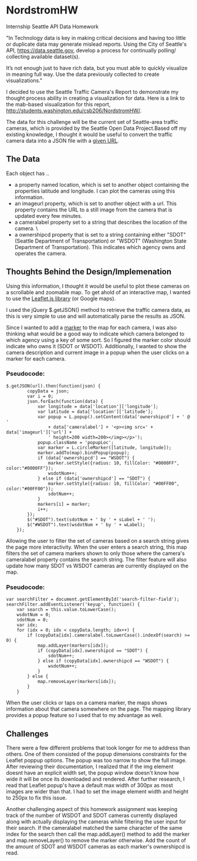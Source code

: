 # NordstromHW
Internship Seattle API Data Homework

"In Technology data is key in making critical decisions and having too little or duplicate data may generate mislead reports. 
Using the City of Seattle's API, https://data.seattle.gov, develop a process for continually polling/ collecting available dataset(s).

It’s not enough just to have rich data, but you must able to quickly visualize in meaning full way. Use the data previously collected 
to create visualizations."

I decided to use the Seattle Traffic Camera's Report to demonstrate my thought process ability in creating a visualization for data. 
Here is a link to the mab-based visualization for this report, http://students.washington.edu/csb206/NordstromHW/. 

The data for this challenge will be the current set of Seattle-area traffic cameras, which is provided by the Seattle Open Data Project.Based off my existing knowledge, I thought it would be useful to convert the traffic camera data into a JSON file with a [given URL](https://data.seattle.gov/resource/65fc-btcc.json).

## The Data
Each object has .. 

- a property named location, which is set to another object containing the properties latitude and longitude. I can plot the cameras using this information. 
- an imageurl property, which is set to another object with a url. This property contains the URL to a still image from the camera that is updated every few minutes. 
- a cameralabel property set to a string that describes the location of the camera. \
- a ownershipcd property that is set to a string containing either "SDOT" (Seattle Department of Transportation) or "WSDOT" (Washington State Department of Transportation). This indicates which agency owns and operates the camera.

## Thoughts Behind the Design/Implemenation

Using this information, I thought it would be useful to plot these cameras on a scrollable and zoomable map. To get ahold of an interactive map, I wanted to use the [Leaflet.js library](http://leafletjs.com/) (or Google maps). 

I used the jQuery $.getJSON() method to retrieve the traffic camera data, as this is very simple to use and will automatically parse the results as JSON. 

Since I wanted to add a [marker](http://leafletjs.com/reference.html#circlemarker) to the map for each camera, I was also thinking what would be a good way to indicate which camera belonged to which agency using a key of some sort. So I figured the marker color should indicate who owns it (SDOT or WSDOT). Additionally, I wanted to show the camera description and current image in a popup when the user clicks on a marker for each camera.

### Pseudocode:
	$.getJSON(url).then(function(json) {
	        copyData = json;
	        var i = 0;
	        json.forEach(function(data) {
	            var longitude = data['location']['longitude'];
	            var latitude = data['location']['latitude'];
	            var popup = L.popup().setContent(data['ownershipcd'] + ' @ ' 
	                + data['cameralabel'] + '<p><img src=' + data['imageurl']['url'] + 
	                ' height=200 width=200></img></p>');
	            popup.className = 'popupLoc';
	            var marker = L.circleMarker([latitude, longitude]);
	            marker.addTo(map).bindPopup(popup);
	            if (data['ownershipcd'] == "WSDOT") {
	                marker.setStyle({radius: 10, fillColor: "#0000FF", color:"#0000FF"});
	                wsdotNum++;
	            } else if (data['ownershipcd'] == "SDOT") {
	                marker.setStyle({radius: 10, fillColor: "#00FF00", color:"#00FF00"});
	                sdotNum++;
	            }
	            markers[i] = marker;
	            i++;
	        });
	        $("#SDOT").text(sdotNum + ' by ' + sLabel + ' ');
	        $("#WSDOT").text(wsdotNum + ' by ' + wLabel);   
	    });

Allowing the user to filter the set of cameras based on a search string gives the page more interactivity. When the user enters a search string, this map filters the set of camera markers shown to only those where the camera's cameralabel property contains the search string. The filter feature will also update how many SDOT vs WSDOT cameras are currently displayed on the map. 

### Pseudocode:
    var searchFilter = document.getElementById('search-filter-field');
    searchFilter.addEventListener('keyup', function() {
        var search = this.value.toLowerCase();
		wsdotNum = 0;
        sdotNum = 0;
        var idx;
        for (idx = 0; idx < copyData.length; idx++) { 
            if (copyData[idx].cameralabel.toLowerCase().indexOf(search) >= 0) {
                map.addLayer(markers[idx]);
                if (copyData[idx].ownershipcd == "SDOT") {
                    sdotNum++;
                } else if (copyData[idx].ownershipcd == "WSDOT") {
                    wsdotNum++;
                }
            } else {
                map.removeLayer(markers[idx]);
            }
        }
        
When the user clicks or taps on a camera marker, the maps shows information about that camera somewhere on the page. The mapping library provides a popup feature so I used that to my advantage as well. 

## Challenges

There were a few different problems that took longer for me to address than others. One of them consisted of the popup dimensions constraints for the Leaflet poppup options. The popup was too narrow to show the full image. After reviewing their documentation, I realized that if the img element doesnt have an explicit width set, the popup window doesn't know how wide it will be once its downloaded and rendered. After further research, I read that Leaflet popup's have a default max width of 300px as most images are wider than that. I had to set the image element width and height to 250px to fix this issue. 

Another challenging aspect of this homework assignment was keeping track of the number of WSDOT and SDOT cameras currently displayed along with actually displaying the cameras while filtering the user input for their search. If the cameralabel matched the same character of the same index for the search then call the map.addLayer() method to add the marker and map.removeLayer() to remove the marker otherwise. Add the count of the amount of SDOT and WSDOT cameras as each marker's ownershipcd is read. 